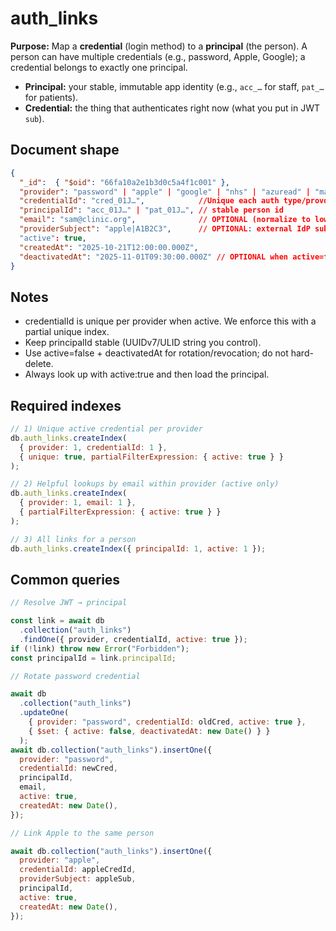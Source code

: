 # auth_links

**Purpose:** Map a **credential** (login method) to a **principal** (the person).
A person can have multiple credentials (e.g., password, Apple, Google); a credential belongs to exactly one principal.

- **Principal:** your stable, immutable app identity (e.g., `acc_…` for staff, `pat_…` for patients).
- **Credential:** the thing that authenticates right now (what you put in JWT `sub`).

## Document shape

```json
{
  "_id":  { "$oid": "66fa10a2e1b3d0c5a4f1c001" },
  "provider": "password" | "apple" | "google" | "nhs" | "azuread" | "magic",
  "credentialId": "cred_01J…",            //Unique each auth type/provder has one, put this into JWT `sub`
  "principalId": "acc_01J…" | "pat_01J…", // stable person id
  "email": "sam@clinic.org",              // OPTIONAL (normalize to lowercase)
  "providerSubject": "apple|A1B2C3",      // OPTIONAL: external IdP subject
  "active": true,
  "createdAt": "2025-10-21T12:00:00.000Z",
  "deactivatedAt": "2025-11-01T09:30:00.000Z" // OPTIONAL when active=false
}
```

## Notes

- credentialId is unique per provider when active. We enforce this with a partial unique index.
- Keep principalId stable (UUIDv7/ULID string you control).
- Use active=false + deactivatedAt for rotation/revocation; do not hard-delete.
- Always look up with active:true and then load the principal.

## Required indexes

```js
// 1) Unique active credential per provider
db.auth_links.createIndex(
  { provider: 1, credentialId: 1 },
  { unique: true, partialFilterExpression: { active: true } }
);

// 2) Helpful lookups by email within provider (active only)
db.auth_links.createIndex(
  { provider: 1, email: 1 },
  { partialFilterExpression: { active: true } }
);

// 3) All links for a person
db.auth_links.createIndex({ principalId: 1, active: 1 });
```

## Common queries

```js
// Resolve JWT → principal

const link = await db
  .collection("auth_links")
  .findOne({ provider, credentialId, active: true });
if (!link) throw new Error("Forbidden");
const principalId = link.principalId;

// Rotate password credential

await db
  .collection("auth_links")
  .updateOne(
    { provider: "password", credentialId: oldCred, active: true },
    { $set: { active: false, deactivatedAt: new Date() } }
  );
await db.collection("auth_links").insertOne({
  provider: "password",
  credentialId: newCred,
  principalId,
  email,
  active: true,
  createdAt: new Date(),
});

// Link Apple to the same person

await db.collection("auth_links").insertOne({
  provider: "apple",
  credentialId: appleCredId,
  providerSubject: appleSub,
  principalId,
  active: true,
  createdAt: new Date(),
});
```
